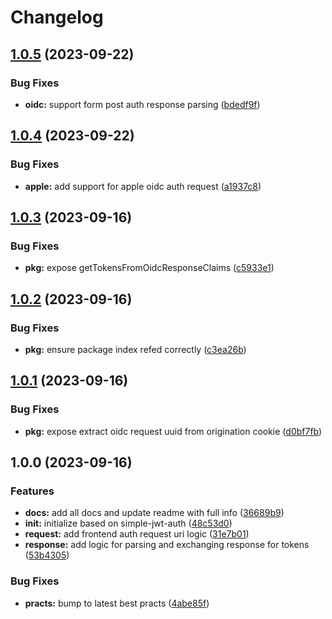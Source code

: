 # Changelog

## [1.0.5](https://github.com/whodisio/simple-oidc-auth/compare/v1.0.4...v1.0.5) (2023-09-22)


### Bug Fixes

* **oidc:** support form post auth response parsing ([bdedf9f](https://github.com/whodisio/simple-oidc-auth/commit/bdedf9f1450442693a31136a30b77b38da6ec739))

## [1.0.4](https://github.com/whodisio/simple-oidc-auth/compare/v1.0.3...v1.0.4) (2023-09-22)


### Bug Fixes

* **apple:** add support for apple oidc auth request ([a1937c8](https://github.com/whodisio/simple-oidc-auth/commit/a1937c82eeb387305dd6268992850ce1c4e447e7))

## [1.0.3](https://github.com/whodisio/simple-oidc-auth/compare/v1.0.2...v1.0.3) (2023-09-16)


### Bug Fixes

* **pkg:** expose getTokensFromOidcResponseClaims ([c5933e1](https://github.com/whodisio/simple-oidc-auth/commit/c5933e1700d40b994f4c40a012e97981a6720ffb))

## [1.0.2](https://github.com/whodisio/simple-oidc-auth/compare/v1.0.1...v1.0.2) (2023-09-16)


### Bug Fixes

* **pkg:** ensure package index refed correctly ([c3ea26b](https://github.com/whodisio/simple-oidc-auth/commit/c3ea26b956a449dff6a7073e3ed36a84fc844c7a))

## [1.0.1](https://github.com/whodisio/simple-oidc-auth/compare/v1.0.0...v1.0.1) (2023-09-16)


### Bug Fixes

* **pkg:** expose extract oidc request uuid from origination cookie ([d0bf7fb](https://github.com/whodisio/simple-oidc-auth/commit/d0bf7fba4f48ded91a4b1deacaeeb5a7bef31479))

## 1.0.0 (2023-09-16)


### Features

* **docs:** add all docs and update readme with full info ([36689b9](https://github.com/whodisio/simple-oidc-auth/commit/36689b91c3219579dee56ec76766b230881f43da))
* **init:** initialize based on simple-jwt-auth ([48c53d0](https://github.com/whodisio/simple-oidc-auth/commit/48c53d06ce46e96630acdb54fe936d6da71bcdb2))
* **request:** add frontend auth request uri logic ([31e7b01](https://github.com/whodisio/simple-oidc-auth/commit/31e7b01de82199f68deb3d3769a13421e3018794))
* **response:** add logic for parsing and exchanging response for tokens ([53b4305](https://github.com/whodisio/simple-oidc-auth/commit/53b4305e99bd8b06746f4799edbcc03b4f895778))


### Bug Fixes

* **practs:** bump to latest best practs ([4abe85f](https://github.com/whodisio/simple-oidc-auth/commit/4abe85f688194ee22cf1e6147f4c8903aec9f4a3))
